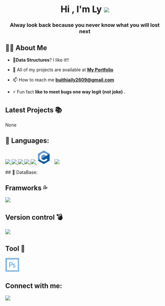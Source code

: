 <h1 align="center">Hi , I'm Ly <img src="https://raw.githubusercontent.com/MartinHeinz/MartinHeinz/master/wave.gif" width="30px"></h1>
<h3 align="center">Alway look back because you never know what you will lost next</h3>



## 🙋‍♂️ About Me


- 🌱**Data Structures**? I like it!!



- 🍩 All of my projects are available at **[My Portfolio](https://...com)**

- 📫 How to reach me **buithiaily2609@gmail.com**

- ⚡ Fun fact **like to meet bugs one way legit (not joke) .**

## Latest Projects 📚
None

## 🚀 Languages:

<p align="left"> 
    <a href="https://www.java.com" target="_blank">  </a>
    <a href="https://docs.microsoft.com/en-us/dotnet/csharp/" target="_blank"> <img src="https://img.icons8.com/ios-filled/50/000000/c-sharp-logo.png"/> </a>
    <a href="https://developer.mozilla.org/en-US/docs/Web/JavaScript" target="_blank"> <img src="https://img.icons8.com/color/48/000000/javascript.png"/> </a> 
    <a href="https://www.w3.org/html/" target="_blank"> <img src="https://img.icons8.com/color/48/000000/html-5.png"/> </a> 
    <a href="https://www.w3schools.com/css/" target="_blank"> <img src="https://img.icons8.com/color/48/000000/css3.png"/> </a> 
    <a href="https://www.python.org" target="_blank"> <img src="https://img.icons8.com/color/48/000000/python.png"/> </a> 
    <a style="padding-right:8px;" href="https://codelearn.io/learning/c-for-beginners" target="_blank"><img src="https://raw.githubusercontent.com/devicons/devicon/master/icons/c/c-original.svg" width="44px"; /></a>
<a style="padding-right:8px;" href="https://www.microsoft.com/en-us/sql-server/sql-server-2019" target="_blank"><img src="https://img.icons8.com/ios/50/000000/sql.png"width="44px";/> </a>
    
</p>
## 🚀 DataBase:

    
</p>

## Framworks 💦

<p align="left"> 
    <a href="https://getbootstrap.com" target="_blank"> <img src="https://img.icons8.com/color/48/000000/bootstrap.png"/> </a> 
    
 </p>

 ## Version control 💣
<p align="left">
    <a href="https://getbootstrap.com" target="_blank"> <img src="https://camo.githubusercontent.com/fbfcb9e3dc648adc93bef37c718db16c52f617ad055a26de6dc3c21865c3321d/68747470733a2f2f7777772e766563746f726c6f676f2e7a6f6e652f6c6f676f732f6769742d73636d2f6769742d73636d2d69636f6e2e737667" width="44px"/> </a> 
</p>

## Tool 🐳
<p align="left">
    <a href="https://getbootstrap.com" target="_blank"> <img src="https://raw.githubusercontent.com/devicons/devicon/master/icons/photoshop/photoshop-line.svg" width="44px"/> </a> 
</p>






## Connect with me:

<a href = "https://www.facebook.com/buithiaily.profile"><img src="https://raw.githubusercontent.com/rahuldkjain/github-profile-readme-generator/master/src/images/icons/Social/facebook.svg" width="40px"/></a>

</p>
